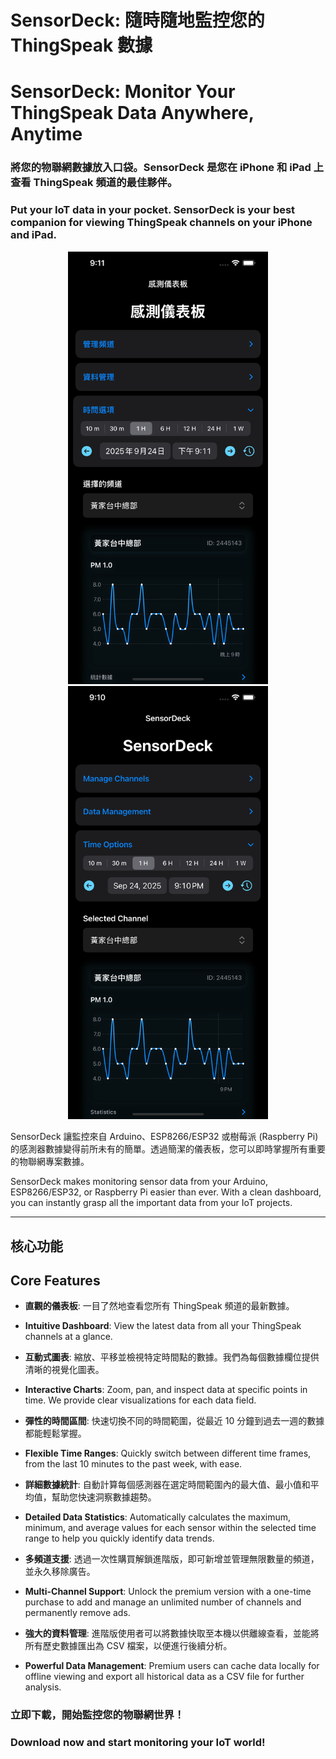 # SensorDeck: 隨時隨地監控您的 ThingSpeak 數據

# SensorDeck: Monitor Your ThingSpeak Data Anywhere, Anytime

### 將您的物聯網數據放入口袋。SensorDeck 是您在 iPhone 和 iPad 上查看 ThingSpeak 頻道的最佳夥伴。

### Put your IoT data in your pocket. SensorDeck is your best companion for viewing ThingSpeak channels on your iPhone and iPad.

<p align="center"\>
<img src="assets/main-ch.png" alt="SensorDeck 主畫面" width="320"/\>
<img src="assets/main-en.png" alt="SensorDeck Main Screen" width="320"/\>
</p\>

SensorDeck 讓監控來自 Arduino、ESP8266/ESP32 或樹莓派 (Raspberry Pi) 的感測器數據變得前所未有的簡單。透過簡潔的儀表板，您可以即時掌握所有重要的物聯網專案數據。

SensorDeck makes monitoring sensor data from your Arduino, ESP8266/ESP32, or Raspberry Pi easier than ever. With a clean dashboard, you can instantly grasp all the important data from your IoT projects.

-----

## 核心功能

## Core Features

  * **直觀的儀表板**: 一目了然地查看您所有 ThingSpeak 頻道的最新數據。

  * **Intuitive Dashboard**: View the latest data from all your ThingSpeak channels at a glance.

  * **互動式圖表**: 縮放、平移並檢視特定時間點的數據。我們為每個數據欄位提供清晰的視覺化圖表。

  * **Interactive Charts**: Zoom, pan, and inspect data at specific points in time. We provide clear visualizations for each data field.

  * **彈性的時間區間**: 快速切換不同的時間範圍，從最近 10 分鐘到過去一週的數據都能輕鬆掌握。

  * **Flexible Time Ranges**: Quickly switch between different time frames, from the last 10 minutes to the past week, with ease.

  * **詳細數據統計**: 自動計算每個感測器在選定時間範圍內的最大值、最小值和平均值，幫助您快速洞察數據趨勢。

  * **Detailed Data Statistics**: Automatically calculates the maximum, minimum, and average values for each sensor within the selected time range to help you quickly identify data trends.

  * **多頻道支援**: 透過一次性購買解鎖進階版，即可新增並管理無限數量的頻道，並永久移除廣告。

  * **Multi-Channel Support**: Unlock the premium version with a one-time purchase to add and manage an unlimited number of channels and permanently remove ads.

  * **強大的資料管理**: 進階版使用者可以將數據快取至本機以供離線查看，並能將所有歷史數據匯出為 CSV 檔案，以便進行後續分析。

  * **Powerful Data Management**: Premium users can cache data locally for offline viewing and export all historical data as a CSV file for further analysis.

### 立即下載，開始監控您的物聯網世界！

### Download now and start monitoring your IoT world\!
